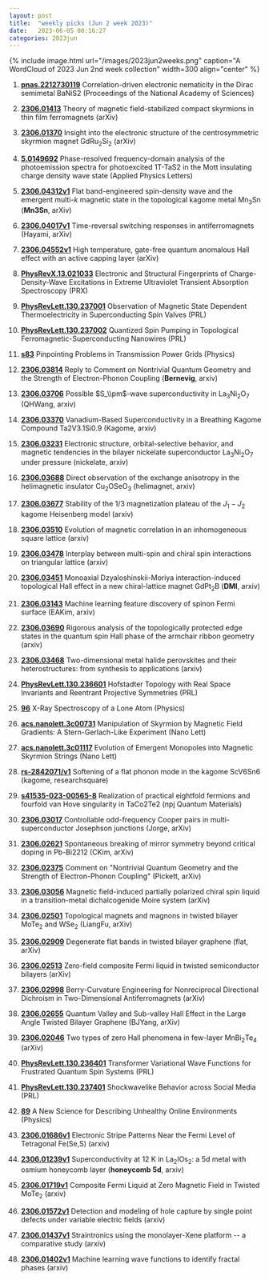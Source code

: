 ```yaml
---
layout: post
title:  "weekly picks (Jun 2 week 2023)"
date:   2023-06-05 00:16:27
categories: 2023jun
---
```



{% include image.html url="/images/2023jun2weeks.png" caption="A WordCloud of 2023 Jun 2nd week collection" width=300 align="center" %}

1. **[pnas.2212730119](https://www.pnas.org/doi/10.1073/pnas.2212730119)** Correlation-driven electronic nematicity in the Dirac semimetal BaNiS2 (Proceedings of the National Academy of Sciences)




1. **[2306.01413](http://arxiv.org/abs/2306.01413)** Theory of magnetic field-stabilized compact skyrmions in thin film ferromagnets (arXiv)

1. **[2306.01370](http://arxiv.org/abs/2306.01370)** Insight into the electronic structure of the centrosymmetric skyrmion magnet GdRu$_2$Si$_2$ (arXiv)

1. **[5.0149692](https://doi.org/10.1063/5.0149692)** Phase-resolved frequency-domain analysis of the photoemission spectra for photoexcited 1T-TaS2 in the Mott insulating charge density wave state (Applied Physics Letters)





1. **[2306.04312v1](https://arxiv.org/abs/2306.04312v1)** Flat band-engineered spin-density wave and the emergent multi-$k$ magnetic state in the topological kagome metal Mn$_{3}$Sn (**Mn3Sn**, arXiv)

1. **[2306.04017v1](https://arxiv.org/abs/2306.04017v1)** Time-reversal switching responses in antiferromagnets (Hayami, arXiv)

1. **[2306.04552v1](https://arxiv.org/abs/2306.04552v1)** High temperature, gate-free quantum anomalous Hall effect with an active capping layer (arXiv)

1. **[PhysRevX.13.021033](https://link.aps.org/doi/10.1103/PhysRevX.13.021033)** Electronic and Structural Fingerprints of Charge-Density-Wave Excitations in Extreme Ultraviolet Transient Absorption Spectroscopy (PRX)

1. **[PhysRevLett.130.237001](https://link.aps.org/doi/10.1103/PhysRevLett.130.237001)** Observation of Magnetic State Dependent Thermoelectricity in Superconducting Spin Valves (PRL)

1. **[PhysRevLett.130.237002](https://link.aps.org/doi/10.1103/PhysRevLett.130.237002)** Quantized Spin Pumping in Topological Ferromagnetic-Superconducting Nanowires (PRL)

1. **[s83](https://physics.aps.org/articles/v16/s83)** Pinpointing Problems in Transmission Power Grids (Physics)




1. **[2306.03814](http://arxiv.org/abs/2306.03814)** Reply to Comment on Nontrivial Quantum Geometry and the Strength of Electron-Phonon Coupling (**Bernevig**, arxiv)

1. **[2306.03706](http://arxiv.org/abs/2306.03706)** Possible $S_\\pm$-wave superconductivity in La$_3$Ni$_2$O$_7$ (QHWang, arxiv)

1. **[2306.03370](http://arxiv.org/abs/2306.03370)** Vanadium-Based Superconductivity in a Breathing Kagome Compound Ta2V3.1Si0.9 (Kagome, arxiv)

1. **[2306.03231](http://arxiv.org/abs/2306.03231)** Electronic structure, orbital-selective behavior, and magnetic tendencies in the bilayer nickelate superconductor La$_3$Ni$_2$O$_7$ under pressure (nickelate, arxiv)

1. **[2306.03688](http://arxiv.org/abs/2306.03688)** Direct observation of the exchange anisotropy in the helimagnetic insulator Cu$_2$OSeO$_3$ (helimagnet, arxiv)

1. **[2306.03677](http://arxiv.org/abs/2306.03677)** Stability of the 1/3 magnetization plateau of the $J_1-J_2$ kagome Heisenberg model (arxiv)

1. **[2306.03510](http://arxiv.org/abs/2306.03510)** Evolution of magnetic correlation in an inhomogeneous square lattice (arxiv)

1. **[2306.03478](http://arxiv.org/abs/2306.03478)** Interplay between multi-spin and chiral spin interactions on triangular lattice (arxiv)

1. **[2306.03451](http://arxiv.org/abs/2306.03451)** Monoaxial Dzyaloshinskii-Moriya interaction-induced topological Hall effect in a new chiral-lattice magnet GdPt$_2$B (**DMI**, arxiv)

1. **[2306.03143](http://arxiv.org/abs/2306.03143)** Machine learning feature discovery of spinon Fermi surface (EAKim, arxiv)

1. **[2306.03690](http://arxiv.org/abs/2306.03690)** Rigorous analysis of the topologically protected edge states in the quantum spin Hall phase of the armchair ribbon geometry (arxiv)

1. **[2306.03468](http://arxiv.org/abs/2306.03468)** Two-dimensional metal halide perovskites and their heterostructures: from synthesis to applications (arxiv)






1. **[PhysRevLett.130.236601](https://link.aps.org/doi/10.1103/PhysRevLett.130.236601)** Hofstadter Topology with Real Space Invariants and Reentrant Projective Symmetries (PRL)

1. **[96](https://physics.aps.org/articles/v16/96)** X-Ray Spectroscopy of a Lone Atom (Physics)




1. **[acs.nanolett.3c00731](https://doi.org/10.1021/acs.nanolett.3c00731)** Manipulation of Skyrmion by Magnetic Field Gradients: A Stern-Gerlach-Like Experiment (Nano Lett)

1. **[acs.nanolett.3c01117](https://doi.org/10.1021/acs.nanolett.3c01117)** Evolution of Emergent Monopoles into Magnetic Skyrmion Strings (Nano Lett)

1. **[rs-2842071/v1](https://www.researchsquare.com/article/rs-2842071/v1)** Softening of a flat phonon mode in the kagome ScV6Sn6 (kagome, researchsquare)



1. **[s41535-023-00565-8](https://www.nature.com/articles/s41535-023-00565-8)** Realization of practical eightfold fermions and fourfold van Hove singularity in TaCo2Te2 (npj Quantum Materials)



1. **[2306.03017](http://arxiv.org/abs/2306.03017)** Controllable odd-frequency Cooper pairs in multi-superconductor Josephson junctions (Jorge, arXiv)

1. **[2306.02621](http://arxiv.org/abs/2306.02621)** Spontaneous breaking of mirror symmetry beyond critical doping in Pb-Bi2212 (CKim, arXiv)

1. **[2306.02375](http://arxiv.org/abs/2306.02375)** Comment on "Nontrivial Quantum Geometry and the Strength of Electron-Phonon Coupling" (Pickett, arXiv)

1. **[2306.03056](http://arxiv.org/abs/2306.03056)** Magnetic field-induced partially polarized chiral spin liquid in a transition-metal dichalcogenide Moire system (arXiv)

1. **[2306.02501](http://arxiv.org/abs/2306.02501)** Topological magnets and magnons in twisted bilayer MoTe$_2$ and WSe$_2$ (LiangFu, arXiv)

1. **[2306.02909](http://arxiv.org/abs/2306.02909)** Degenerate flat bands in twisted bilayer graphene (flat, arXiv)

1. **[2306.02513](http://arxiv.org/abs/2306.02513)** Zero-field composite Fermi liquid in twisted semiconductor bilayers (arXiv)

1. **[2306.02998](http://arxiv.org/abs/2306.02998)** Berry-Curvature Engineering for Nonreciprocal Directional Dichroism in Two-Dimensional Antiferromagnets (arXiv)

1. **[2306.02655](http://arxiv.org/abs/2306.02655)** Quantum Valley and Sub-valley Hall Effect in the Large Angle Twisted Bilayer Graphene (BJYang, arXiv)

1. **[2306.02046](http://arxiv.org/abs/2306.02046)** Two types of zero Hall phenomena in few-layer MnBi$_2$Te$_4$ (arXiv)

1. **[PhysRevLett.130.236401](https://link.aps.org/doi/10.1103/PhysRevLett.130.236401)** Transformer Variational Wave Functions for Frustrated Quantum Spin Systems (PRL)

1. **[PhysRevLett.130.237401](https://link.aps.org/doi/10.1103/PhysRevLett.130.237401)** Shockwavelike Behavior across Social Media (PRL)

1. **[89](https://physics.aps.org/articles/v16/89)** A New Science for Describing Unhealthy Online Environments (Physics)





1. **[2306.01686v1](https://arxiv.org/abs/2306.01686v1)** Electronic Stripe Patterns Near the Fermi Level of Tetragonal Fe(Se,S) (arxiv)

1. **[2306.01239v1](https://arxiv.org/abs/2306.01239v1)** Superconductivity at 12 K in La$_2$IOs$_2$: a 5d metal with osmium honeycomb layer (**honeycomb 5d**, arxiv)

1. **[2306.01719v1](https://arxiv.org/abs/2306.01719v1)** Composite Fermi Liquid at Zero Magnetic Field in Twisted MoTe$_2$ (arxiv)

1. **[2306.01572v1](https://arxiv.org/abs/2306.01572v1)** Detection and modeling of hole capture by single point defects under variable electric fields (arxiv)

1. **[2306.01437v1](https://arxiv.org/abs/2306.01437v1)** Straintronics using the monolayer-Xene platform -- a comparative study (arxiv)

1. **[2306.01402v1](https://arxiv.org/abs/2306.01402v1)** Machine learning wave functions to identify fractal phases (arxiv)
